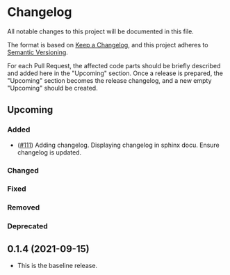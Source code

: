 # Changelog

All notable changes to this project will be documented in this file.

The format is based on [Keep a Changelog](https://keepachangelog.com/en/1.0.0/), and this project adheres
to [Semantic Versioning](https://semver.org/spec/v2.0.0.html).

For each Pull Request, the affected code parts should be briefly described and added here in the "Upcoming" section.
Once a release is prepared, the "Upcoming" section becomes the release changelog, and a new empty "Upcoming" should be
created.


## Upcoming

### Added
- ([#111](https://github.com/microsoft/InnerEye-DeepLearning/pull/111)) Adding changelog. Displaying changelog in sphinx docu. Ensure changelog is updated.

### Changed

### Fixed

### Removed

### Deprecated

## 0.1.4 (2021-09-15)

- This is the baseline release.
